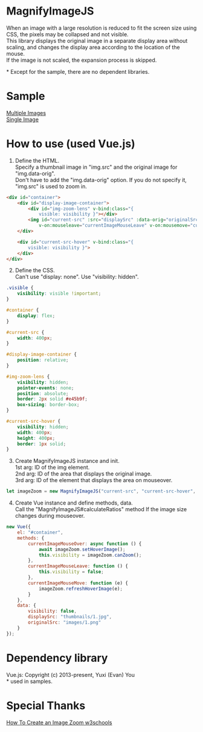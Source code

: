 # MagnifyImageJS
When an image with a large resolution is reduced to fit the screen size using CSS, the pixels may be collapsed and not visible.  
This library displays the original image in a separate display area without scaling, and changes the display area according to the location of the mouse.  
If the image is not scaled, the expansion process is skipped.  

\* Except for the sample, there are no dependent libraries.

# Sample
[Multiple Images](https://aonsztk.xyz/sample/MagnifyImageJS/)  
[Single Image](https://aonsztk.xyz/sample/MagnifyImageJS/simple.html)  

# How to use (used Vue.js)
1. Define the HTML.  
Specify a thumbnail image in "img.src" and the original image for "img.data-orig".  
Don't have to add the "img.data-orig" option. If you do not specify it, "img.src" is used to zoom in.  

```html
<div id="container">
    <div id="display-image-container">
        <div id="img-zoom-lens" v-bind:class="{
            visible: visibility }"></div>
        <img id="current-src" :src="displaySrc" :data-orig="originalSrc" v-on:mouseover="currentImageMouseOver"
            v-on:mouseleave="currentImageMouseLeave" v-on:mousemove="currentImageMouseMove" />
    </div>

    <div id="current-src-hover" v-bind:class="{
        visible: visibility }">
    </div>
</div>
```

2. Define the CSS.  
Can't use "display: none". Use "visibility: hidden".
```css
.visible {
    visibility: visible !important;
}

#container {
    display: flex;
}

#current-src {
    width: 400px;
}

#display-image-container {
    position: relative;
}

#img-zoom-lens {
    visibility: hidden;
    pointer-events: none;
    position: absolute;
    border: 2px solid #e45b9f;
    box-sizing: border-box;
}

#current-src-hover {
    visibility: hidden;
    width: 400px;
    height: 400px;
    border: 1px solid;
}
```

3. Create MagnifyImageJS instance and init.  
1st arg: ID of the img element.  
2nd arg: ID of the area that displays the original image.  
3rd arg: ID of the element that displays the area on mouseover.  
```javascript
let imageZoom = new MagnifyImageJS("current-src", "current-src-hover", "img-zoom-lens");
```

4. Create Vue instance and define methods, data.  
Call the "MagnifyImageJS#calculateRatios" method If the image size changes during mouseover.
```javascript
new Vue({
    el: "#container",
    methods: {
        currentImageMouseOver: async function () {
            await imageZoom.setHoverImage();
            this.visibility = imageZoom.canZoom();
        },
        currentImageMouseLeave: function () {
            this.visibility = false;
        },
        currentImageMouseMove: function (e) {
            imageZoom.refreshHoverImage(e);
        }
    },
    data: {
        visibility: false,
        displaySrc: "thumbnails/1.jpg",
        originalSrc: "images/1.png"
    }
});
```

# Dependency library
Vue.js: Copyright (c) 2013-present, Yuxi (Evan) You  
\* used in samples.

# Special Thanks
[How To Create an Image Zoom w3schools](https://www.w3schools.com/howto/howto_js_image_zoom.asp)  